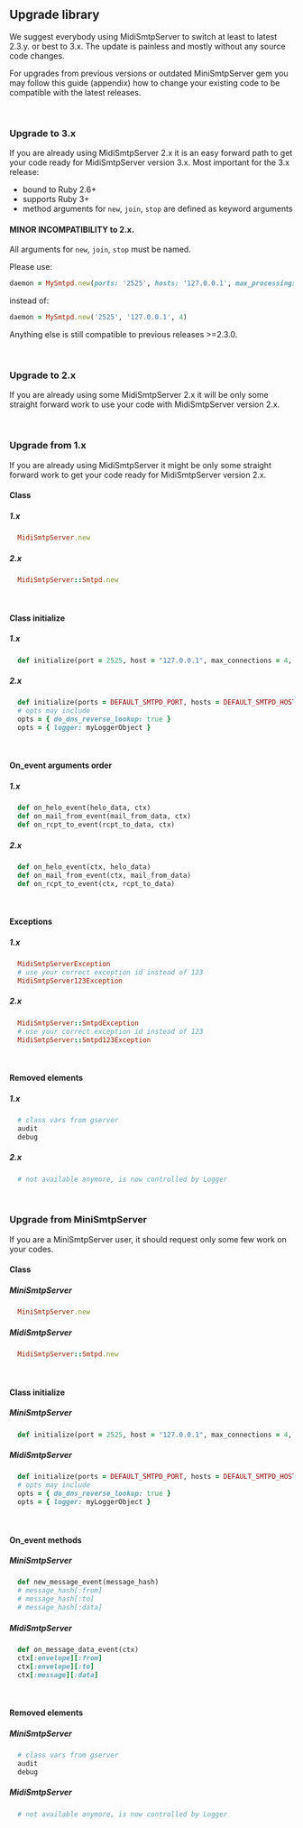 <h2>Upgrade library</h2>

We suggest everybody using MidiSmtpServer to switch at least to latest 2.3.y. or best to 3.x. The update is painless and mostly without any source code changes.

For upgrades from previous versions or outdated MiniSmtpServer gem you may follow this guide (appendix) how to change your existing code to be compatible with the latest releases.

<br>

### Upgrade to 3.x

If you are already using MidiSmtpServer 2.x it is an easy forward path to get your code ready for MidiSmtpServer version 3.x. Most important for the 3.x release:

* bound to Ruby 2.6+
* supports Ruby 3+
* method arguments for `new`, `join`, `stop` are defined as keyword arguments

<h4>MINOR INCOMPATIBILITY to 2.x.</h4>

All arguments for `new`, `join`, `stop` must be named.

Please use:

```rb
daemon = MySmtpd.new(ports: '2525', hosts: '127.0.0.1', max_processings: 4)
```

instead of:

```rb
daemon = MySmtpd.new('2525', '127.0.0.1', 4)
```

Anything else is still compatible to previous releases >=2.3.0.

<br>

### Upgrade to 2.x

If you are already using some MidiSmtpServer 2.x it will be only some straight forward work to use your code with MidiSmtpServer version 2.x.

<br>

### Upgrade from 1.x

If you are already using MidiSmtpServer it might be only some straight forward work to get your code ready for MidiSmtpServer version 2.x.

<h4>Class</h4>

<h5>1.x</h5>

```rb
  MidiSmtpServer.new
```

<h5>2.x</h5>

```rb
  MidiSmtpServer::Smtpd.new
```

<br>

<h4>Class initialize</h4>

<h5>1.x</h5>

```rb
  def initialize(port = 2525, host = "127.0.0.1", max_connections = 4, do_smtp_server_reverse_lookup = true, *args)
```

<h5>2.x</h5>

```rb
  def initialize(ports = DEFAULT_SMTPD_PORT, hosts = DEFAULT_SMTPD_HOST, max_processings = 4, opts = {})
  # opts may include
  opts = { do_dns_reverse_lookup: true }
  opts = { logger: myLoggerObject }
```

<br>

<h4>On_event arguments order</h4>

<h5>1.x</h5>

```rb
  def on_helo_event(helo_data, ctx)
  def on_mail_from_event(mail_from_data, ctx)
  def on_rcpt_to_event(rcpt_to_data, ctx)
```

<h5>2.x</h5>

```rb
  def on_helo_event(ctx, helo_data)
  def on_mail_from_event(ctx, mail_from_data)
  def on_rcpt_to_event(ctx, rcpt_to_data)
```

<br>

<h4>Exceptions</h4>

<h5>1.x</h5>

```rb
  MidiSmtpServerException
  # use your correct exception id instead of 123
  MidiSmtpServer123Exception
```

<h5>2.x</h5>

```rb
  MidiSmtpServer::SmtpdException
  # use your correct exception id instead of 123
  MidiSmtpServer::Smtpd123Exception
```

<br>

<h4>Removed elements</h4>

<h5>1.x</h5>

```rb
  # class vars from gserver
  audit
  debug
```

<h5>2.x</h5>

```rb
  # not available anymore, is now controlled by Logger
```

<br>

### Upgrade from MiniSmtpServer

If you are a MiniSmtpServer user, it should request only some few work on your codes.

<h4>Class</h4>

<h5>MiniSmtpServer</h5>

```rb
  MiniSmtpServer.new
```

<h5>MidiSmtpServer</h5>

```rb
  MidiSmtpServer::Smtpd.new
```

<br>

<h4>Class initialize</h4>

<h5>MiniSmtpServer</h5>

```rb
  def initialize(port = 2525, host = "127.0.0.1", max_connections = 4, *args)
```

<h5>MidiSmtpServer</h5>

```rb
  def initialize(ports = DEFAULT_SMTPD_PORT, hosts = DEFAULT_SMTPD_HOST, max_processings = 4, opts = {})
  # opts may include
  opts = { do_dns_reverse_lookup: true }
  opts = { logger: myLoggerObject }
```

<br>

<h4>On_event methods</h4>

<h5>MiniSmtpServer</h5>

```rb
  def new_message_event(message_hash)
  # message_hash[:from]
  # message_hash[:to]
  # message_hash[:data]
```

<h5>MidiSmtpServer</h5>

```rb
  def on_message_data_event(ctx)
  ctx[:envelope][:from]
  ctx[:envelope][:to]
  ctx[:message][:data]
```

<br>

<h4>Removed elements</h4>

<h5>MiniSmtpServer</h5>

```rb
  # class vars from gserver
  audit
  debug
```

<h5>MidiSmtpServer</h5>

```rb
  # not available anymore, is now controlled by Logger
```

<br>
